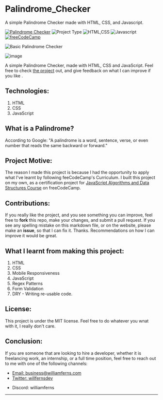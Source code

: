 # Palindrome_Checker
A simple Palindrome Checker made with HTML, CSS, and Javascript. 

[![Palindrome Checker](https://img.shields.io/badge/Palindrome_Checker-purple)](https://palindrome-checker-seven.vercel.app/)
![Project Type](https://img.shields.io/badge/Project_Type:_Palindrome_Checker-orange)
![HTML,CSS](https://img.shields.io/badge/HTML-CSS-blue)
![Javascript](https://img.shields.io/badge/Javascript-blue)
[![freeCodeCamp](https://img.shields.io/badge/freeCodeCamp-JavaScript_Algorithms_and_Data_Structures-red)](https://freecodecamp.com/learn)

![Basic Palindrome Checker](https://github.com/WilliamFerns1/Palindrome_Checker/assets/141557971/9f99013d-4e36-4c70-9a6f-2f11140683b3)

![image](https://github.com/WilliamFerns1/Palindrome_Checker/assets/141557971/3dfa4344-ee75-4f8c-8e48-ed0a24c0734d)

A simple Palindrome Checker, made with HTML, CSS and JavaScript. Feel free to check <a href="https://palindrome-checker-seven.vercel.app/" target="_blank">the project</a> out, and give feedback on what I can improve if you like .

## Technologies:
1. HTML
2. CSS
3. JavaScript

## What is a Palindrome?
According to Google: "A palindrome is a word, sentence, verse, or even number that reads the same backward or forward."

## Project Motive:
The reason I made this project is because I had the opportunity to apply what I've learnt by following feeCodeCamp's Curriculum. I built this project on my own, as a certification project for <a href="https://www.freecodecamp.org/learn/javascript-algorithms-and-data-structures-v8/" target="_blank">JavaScript Algorithms and Data Structures Course</a> on freeCodeCamp.

## Contributions:
If you really like the project, and you see something you can improve, feel free to **fork** this repo, make your changes, and submit a pull request. If you see any spelling mistake on this markdown file, or on the website, please make an **issue**, so that I can fix it. Thanks. Recommendations on how I can improve it would be great.

## What I learnt from making this project:
1. HTML
2. CSS
3. Mobile Responsiveness
4. JavaScript
5. Regex Patterns
6. Form Validation
7. DRY - Writing re-usable code.

## License:
This project is under the MIT license. Feel free to do whatever you wnat with it, I really don't care.

## Conclusion:
If you are someone that are looking to hire a developer, whether it is freelancing work, an internship, or a full time position, feel free to reach out to me with one of the following channels: 

<ul>
  <li>
    <a target="_blank" href="mailto:business@williamferns.com">Email: business@williamferns.com</a>
  </li>
  <li>
    <a target="_blank" href="https://twitter.com/willfernsdev">Twitter: willfernsdev</a>  
  </li>
  <li>
    <p>Discord: williamferns</p>
  </li>
</ul>

---

